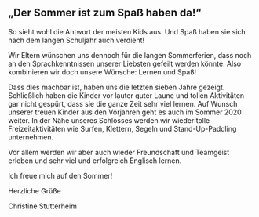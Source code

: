 „Der Sommer ist zum Spaß haben da!“
---

So sieht wohl die Antwort der meisten Kids aus. Und Spaß haben sie sich nach dem langen Schuljahr auch verdient!

Wir Eltern wünschen uns dennoch für die langen Sommerferien, dass noch an den Sprachkenntnissen unserer Liebsten gefeilt werden könnte. Also kombinieren wir doch unsere Wünsche: Lernen und Spaß!

Dass dies machbar ist, haben uns die letzten sieben Jahre gezeigt. Schließlich haben die Kinder vor lauter guter Laune und tollen Aktivitäten gar nicht gespürt, dass sie die ganze Zeit sehr viel lernen. Auf Wunsch unserer treuen Kinder aus den Vorjahren geht es auch im Sommer 2020 weiter. In der Nähe unseres Schlosses werden wir wieder tolle Freizeitaktivitäten wie Surfen, Klettern, Segeln und Stand-Up-Paddling unternehmen.

Vor allem werden wir aber auch wieder Freundschaft und Teamgeist erleben und sehr viel und erfolgreich Englisch lernen.

Ich freue mich auf den Sommer!

Herzliche Grüße

Christine Stutterheim
